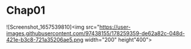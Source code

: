 # Chap01

![Screenshot_1657539810]<img src="https://user-images.githubusercontent.com/97438155/178259359-de62a82c-048d-421e-b3c8-721a35206ae5.png width="200" height"400">
